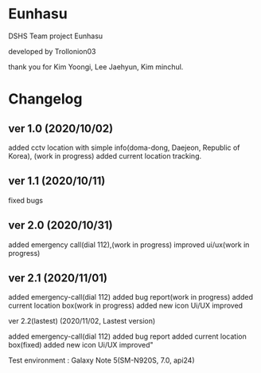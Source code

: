 # Eunhasu

DSHS Team project Eunhasu

developed by Trollonion03

thank you for Kim Yoongi, Lee Jaehyun, Kim minchul.

Changelog
=============


ver 1.0 (2020/10/02)
--------------------

added cctv location with simple info(doma-dong, Daejeon, Republic of Korea), (work in progress)
added current location tracking.

ver 1.1 (2020/10/11)
--------------------

fixed bugs

ver 2.0 (2020/10/31)
--------------------

added emergency call(dial 112),(work in progress)
improved ui/ux(work in progress)

ver 2.1 (2020/11/01)
--------------------

added emergency-call(dial 112)
added bug report(work in progress)
added current location box(work in progress)
added new icon
Ui/UX improved

ver 2.2(lastest) (2020/11/02, Lastest version)

added emergency-call(dial 112)
added bug report
added current location box(fixed)
added new icon
Ui/UX improved"

Test environment : Galaxy Note 5(SM-N920S, 7.0, api24)
